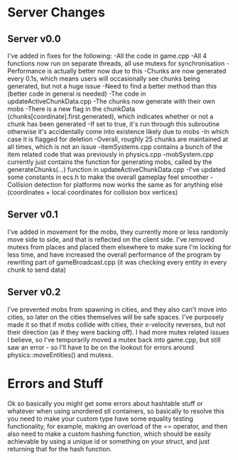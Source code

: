 # Server Changes
## Server v0.0
I've added in fixes for the following:
-All the code in game.cpp
    -All 4 functions now run on separate threads, all use mutexs for synchronisation
    -Performance is actually better now due to this
    -Chunks are now generated every 0.1s, which means users will occasionally see chunks being generated, but not a huge issue
    -Need to find a better method than this (better code in general is needed)
-The code in updateActiveChunkData.cpp
    -The chunks now generate with their own mobs
    -There is a new flag in the chunkData (chunks[coordinate].first.generated), which indicates whether or not a chunk has been generated
        -If set to true, it's run through this subroutine otherwise it's accidentally come into existence likely due to mobs
        -In which case it is flagged for deletion
    -Overall, roughly 25 chunks are maintained at all times, which is not an issue
-itemSystems.cpp contains a bunch of the item related code that was previously in physics.cpp
-mobSystem.cpp currently just contains the function for generating mobs, called by the generateChunks(...) function in updateActiveChunkData.cpp
-I've updated some constants in ecs.h to make the overall gameplay feel smoother
-Collision detection for platforms now works the same as for anything else (coordinates + local coordinates for collision box vertices)

## Server v0.1
I've added in movement for the mobs, they currently more or less randomly move side to side, and that is reflected on the client side.
I've removed mutexs from places and placed them elsewhere to make sure I'm locking for less time, and have increased the overall performance of the program by rewriting part of gameBroadcast.cpp (it was checking every entity in every chunk to send data)

## Server v0.2
I've prevented mobs from spawning in cities, and they also can't move into cities, so later on the cities themselves will be safe spaces.
I've purposely made it so that if mobs collide with cities, their x-velocity reverses, but not their direction (as if they were backing off).
I had more mutex related issues I believe, so I've temporarily moved a mutex back into game.cpp, but still saw an error - so I'll have to be on the lookout for errors around physics::moveEntities() and mutexs.

# Errors and Stuff
Ok so basically you might get some errors about hashtable stuff or whatever when using unordered stl containers, so basically to resolve this you need to make your custom type have some equality testing functionality, for example, making an overload of the == operator, and then also need to make a custom hashing function, which should be easily achievable by using a unique id or something on your struct, and just returning that for the hash function.